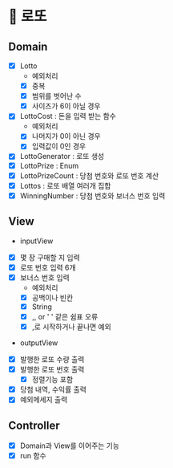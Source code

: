 # 🎱 로또

## Domain
- [X] Lotto 
  - 예외처리
  - [X] 중복
  - [X] 범위를 벗어난 수
  - [X] 사이즈가 6이 아닐 경우
- [X] LottoCost : 돈을 입력 받는 함수
    - 예외처리
    - [X] 나머지가 0이 아닌 경우
    - [X] 입력값이 0인 경우
- [X] LottoGenerator : 로또 생성
- [X] LottoPrize : Enum 
- [X] LottoPrizeCount : 당첨 번호와 로또 번호 계산
- [X] Lottos : 로또 배열 여러개 집합
- [X] WinningNumber : 당첨 번호와 보너스 번호 입력
 
## View
- inputView
- [X] 몇 장 구매할 지 입력
- [X] 로또 번호 입력 6개
- [X] 보너스 번호 입력
  - 예외처리
  - [X] 공백이나 빈칸
  - [X] String
  - [X] ,, or ' ' 같은 쉼표 오류
  - [X] ,로 시작하거나 끝나면 예외
- outputView
- [X] 발행한 로또 수량 출력
- [X] 발행한 로또 번호 출력 
  - [X] 정렬기능 포함
- [X] 당첨 내역, 수익률 출력
- [X] 예외메세지 출력

## Controller
- [X] Domain과 View를 이어주는 기능
- [X] run 함수